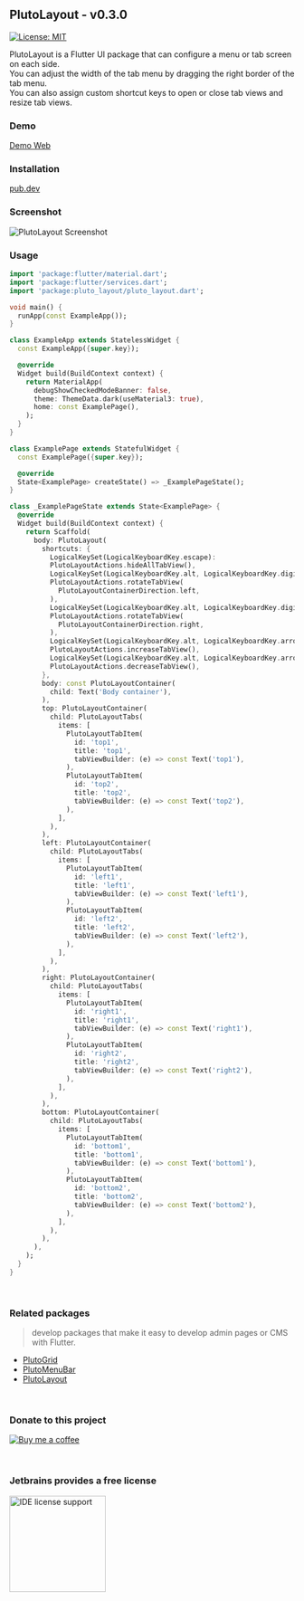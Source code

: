 ## PlutoLayout - v0.3.0

[![License: MIT](https://img.shields.io/badge/License-MIT-yellow.svg)](https://opensource.org/licenses/MIT)

PlutoLayout is a Flutter UI package that can configure a menu or tab screen on each side.  
You can adjust the width of the tab menu by dragging the right border of the tab menu.  
You can also assign custom shortcut keys to open or close tab views and resize tab views.

### Demo
[Demo Web](https://bosskmk.github.io/pluto_layout/build/web/index.html)

### Installation
[pub.dev](https://pub.dev/packages/pluto_layout)

### Screenshot

![PlutoLayout Screenshot](https://bosskmk.github.io/images/pluto_layout/pluto_layout_0.3.gif)

### Usage

```dart
import 'package:flutter/material.dart';
import 'package:flutter/services.dart';
import 'package:pluto_layout/pluto_layout.dart';

void main() {
  runApp(const ExampleApp());
}

class ExampleApp extends StatelessWidget {
  const ExampleApp({super.key});

  @override
  Widget build(BuildContext context) {
    return MaterialApp(
      debugShowCheckedModeBanner: false,
      theme: ThemeData.dark(useMaterial3: true),
      home: const ExamplePage(),
    );
  }
}

class ExamplePage extends StatefulWidget {
  const ExamplePage({super.key});

  @override
  State<ExamplePage> createState() => _ExamplePageState();
}

class _ExamplePageState extends State<ExamplePage> {
  @override
  Widget build(BuildContext context) {
    return Scaffold(
      body: PlutoLayout(
        shortcuts: {
          LogicalKeySet(LogicalKeyboardKey.escape):
          PlutoLayoutActions.hideAllTabView(),
          LogicalKeySet(LogicalKeyboardKey.alt, LogicalKeyboardKey.digit1):
          PlutoLayoutActions.rotateTabView(
            PlutoLayoutContainerDirection.left,
          ),
          LogicalKeySet(LogicalKeyboardKey.alt, LogicalKeyboardKey.digit2):
          PlutoLayoutActions.rotateTabView(
            PlutoLayoutContainerDirection.right,
          ),
          LogicalKeySet(LogicalKeyboardKey.alt, LogicalKeyboardKey.arrowUp):
          PlutoLayoutActions.increaseTabView(),
          LogicalKeySet(LogicalKeyboardKey.alt, LogicalKeyboardKey.arrowDown):
          PlutoLayoutActions.decreaseTabView(),
        },
        body: const PlutoLayoutContainer(
          child: Text('Body container'),
        ),
        top: PlutoLayoutContainer(
          child: PlutoLayoutTabs(
            items: [
              PlutoLayoutTabItem(
                id: 'top1',
                title: 'top1',
                tabViewBuilder: (e) => const Text('top1'),
              ),
              PlutoLayoutTabItem(
                id: 'top2',
                title: 'top2',
                tabViewBuilder: (e) => const Text('top2'),
              ),
            ],
          ),
        ),
        left: PlutoLayoutContainer(
          child: PlutoLayoutTabs(
            items: [
              PlutoLayoutTabItem(
                id: 'left1',
                title: 'left1',
                tabViewBuilder: (e) => const Text('left1'),
              ),
              PlutoLayoutTabItem(
                id: 'left2',
                title: 'left2',
                tabViewBuilder: (e) => const Text('left2'),
              ),
            ],
          ),
        ),
        right: PlutoLayoutContainer(
          child: PlutoLayoutTabs(
            items: [
              PlutoLayoutTabItem(
                id: 'right1',
                title: 'right1',
                tabViewBuilder: (e) => const Text('right1'),
              ),
              PlutoLayoutTabItem(
                id: 'right2',
                title: 'right2',
                tabViewBuilder: (e) => const Text('right2'),
              ),
            ],
          ),
        ),
        bottom: PlutoLayoutContainer(
          child: PlutoLayoutTabs(
            items: [
              PlutoLayoutTabItem(
                id: 'bottom1',
                title: 'bottom1',
                tabViewBuilder: (e) => const Text('bottom1'),
              ),
              PlutoLayoutTabItem(
                id: 'bottom2',
                title: 'bottom2',
                tabViewBuilder: (e) => const Text('bottom2'),
              ),
            ],
          ),
        ),
      ),
    );
  }
}
```

<br>

### Related packages
> develop packages that make it easy to develop admin pages or CMS with Flutter.
* [PlutoGrid](https://github.com/bosskmk/pluto_grid)
* [PlutoMenuBar](https://github.com/bosskmk/pluto_menu_bar)
* [PlutoLayout](https://github.com/bosskmk/pluto_layout)

<br>

### Donate to this project

[![Buy me a coffee](https://www.buymeacoffee.com/assets/img/custom_images/white_img.png)](https://www.buymeacoffee.com/manki)

<br>

### Jetbrains provides a free license

[<img alt="IDE license support" src="https://resources.jetbrains.com/storage/products/company/brand/logos/jb_beam.png" width="170"/>](https://www.jetbrains.com/community/opensource/#support)
